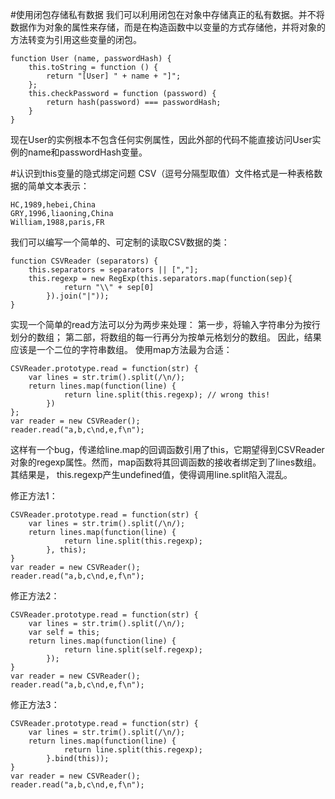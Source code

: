 #使用闭包存储私有数据
我们可以利用闭包在对象中存储真正的私有数据。并不将数据作为对象的属性来存储，而是在构造函数中以变量的方式存储他，并将对象的方法转变为引用这些变量的闭包。

    function User (name, passwordHash) {
        this.toString = function () {
            return "[User] " + name + "]";
        };
        this.checkPassword = function (password) {
            return hash(password) === passwordHash;
        }
    }

现在User的实例根本不包含任何实例属性，因此外部的代码不能直接访问User实例的name和passwordHash变量。

#认识到this变量的隐式绑定问题
CSV（逗号分隔型取值）文件格式是一种表格数据的简单文本表示：

    HC,1989,hebei,China
    GRY,1996,liaoning,China
    William,1988,paris,FR

我们可以编写一个简单的、可定制的读取CSV数据的类：

    function CSVReader (separators) {
        this.separators = separators || [","];
        this.regexp = new RegExp(this.separators.map(function(sep){
                return "\\" + sep[0]
            }).join("|"));
    }

实现一个简单的read方法可以分为两步来处理：
第一步，将输入字符串分为按行划分的数组；
第二部，将数组的每一行再分为按单元格划分的数组。
因此，结果应该是一个二位的字符串数组。
使用map方法最为合适：

    CSVReader.prototype.read = function(str) {
        var lines = str.trim().split(/\n/);
        return lines.map(function(line) {
                return line.split(this.regexp); // wrong this! 
            })
    };
    var reader = new CSVReader();
    reader.read("a,b,c\nd,e,f\n");

这样有一个bug，传递给line.map的回调函数引用了this，它期望得到CSVReader对象的regexp属性。然而，map函数将其回调函数的接收者绑定到了lines数组。其结果是， this.regexp产生undefined值，使得调用line.split陷入混乱。

修正方法1：

    CSVReader.prototype.read = function(str) {
        var lines = str.trim().split(/\n/);
        return lines.map(function(line) {
                return line.split(this.regexp);
            }, this);
    }
    var reader = new CSVReader();
    reader.read("a,b,c\nd,e,f\n");

修正方法2：

    CSVReader.prototype.read = function(str) {
        var lines = str.trim().split(/\n/);
        var self = this;
        return lines.map(function(line) {
                return line.split(self.regexp);
            });
    }
    var reader = new CSVReader();
    reader.read("a,b,c\nd,e,f\n");

修正方法3：

    CSVReader.prototype.read = function(str) {
        var lines = str.trim().split(/\n/);
        return lines.map(function(line) {
                return line.split(this.regexp);
            }.bind(this));
    }
    var reader = new CSVReader();
    reader.read("a,b,c\nd,e,f\n");













